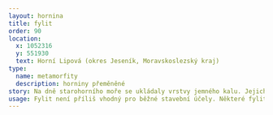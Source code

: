 ```yaml
---
layout: hornina
title: fylit
order: 90
location:
  x: 1052316
  y: 551930
  text: Horní Lipová (okres Jeseník, Moravskoslezský kraj)
type:
  name: metamorfity
  description: horniny přeměněné
story: Na dně starohorního moře se ukládaly vrstvy jemného kalu. Jejich stlačením a stmelením vznikla břidlice. O hodně později, v prvohorách se při vrásnění břidlice dostala do hloubky několika kilometrů pod zemský povrch, kde se zahřála asi na 200°C. V těchto podmínkách začaly růst droboučké krystalky slídy (sericitu). Zrníčka křemene se rozpustila vytvořila křemenné žíly. Fylit byl hotov a pak už jen čekal, až jej eroze odkryje.
usage: Fylit není příliš vhodný pro běžné stavební účely. Některé fylity se ale dají štípat na tenké desky, které se používají jako kvalitní střešní krytina. 
---
```


